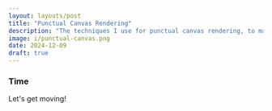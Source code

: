```yaml
---
layout: layouts/post
title: "Punctual Canvas Rendering"
description: "The techniques I use for punctual canvas rendering, to maintain a consistent frame rate."
image: i/punctual-canvas.png
date: 2024-12-09
draft: true
---
```


### Time

Let's get moving!

<p class="canvas-container">
  <canvas id="canvas-starfield" class="fit black"></canvas>
</p>

<script>
  render('canvas-starfield', {
    init: (canvas, _ctx) => {
      const {width, height} = canvas.getBoundingClientRect();

      const dpr = window.devicePixelRatio;

      canvas.width = width * dpr;
      canvas.height = height * dpr;

      const STAR_COUNT = 50;

      this.stars ||= Array(STAR_COUNT).fill().map(() => ({
        x: Math.random() * canvas.width,
        y: Math.random() * canvas.height,
        z: Math.random()
      }));
    },
    draw: (ctx) => {
      const canvas = ctx.canvas;
      const dpr = window.devicePixelRatio;

      const SIZE = 5;
      const VELOCITY = 3;
      const PERSPECTIVE = 5;

      ctx.fillStyle = 'black';
      ctx.fillRect(0, 0, canvas.width, canvas.height);

      ctx.fillStyle = 'white';

      for (const star of this.stars) {
        const {x, y, z} = star;
        const size = SIZE / (1 + z * PERSPECTIVE);

        ctx.fillRect(
          x - size / 2 * dpr,
          y - size / 2 * dpr,
          size * dpr,
          size * dpr
        )

        star.x = (star.x + VELOCITY * (1 - z)) % canvas.width;
      }
    }
  });
</script>
